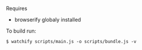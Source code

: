 Requires
 - browserify globaly installed

To build run:

```
$ watchify scripts/main.js -o scripts/bundle.js -v
```
